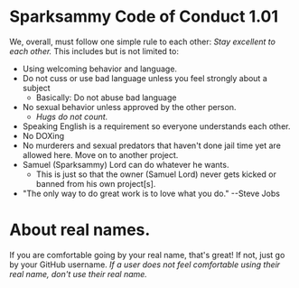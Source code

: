 # Sparksammy Code of Conduct 1.01
We, overall, must follow one simple rule to each other: *Stay excellent to each other.* This includes but is not limited to:
* Using welcoming behavior and language.
* Do not cuss or use bad language unless you feel strongly about a subject
  * Basically: Do not abuse bad language
* No sexual behavior unless approved by the other person.
  * *Hugs do not count.*
* Speaking English is a requirement so everyone understands each other.
* No DOXing
* No murderers and sexual predators that haven't done jail time yet are allowed here. Move on to another project.
* Samuel (Sparksammy) Lord can do whatever he wants.
  * This is just so that the owner (Samuel Lord) never gets kicked or banned from his own project[s].
* "The only way to do great work is to love what you do." --Steve Jobs

# About real names.
If you are comfortable going by your real name, that's great! If not, just go by your GitHub username. *If a user does not feel comfortable using their real name, don't use their real name.*

